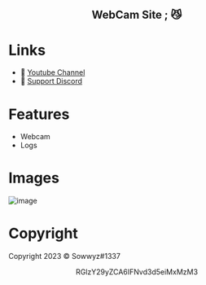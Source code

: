 <h2 align="center">
                          WebCam Site <strong>;</strong> 😼
<br>


# Links
- 🔗 [Youtube Channel](https://www.youtube.com/channel/UC9_kma0SOd-oSe24gqpqqCA)
- 🔗 [Support Discord](https://discord.com/users/394251966571872256)


# Features

+ Webcam 
+ Logs

# Images 

![image](https://user-images.githubusercontent.com/88189918/231981473-197c3cd0-7be6-4069-aa36-9460abd1d93d.png)



# Copyright 
Copyright 2023 © Sowwyz#1337

</h2>
<p align="center">
   RGlzY29yZCA6IFNvd3d5eiMxMzM3
<br>
